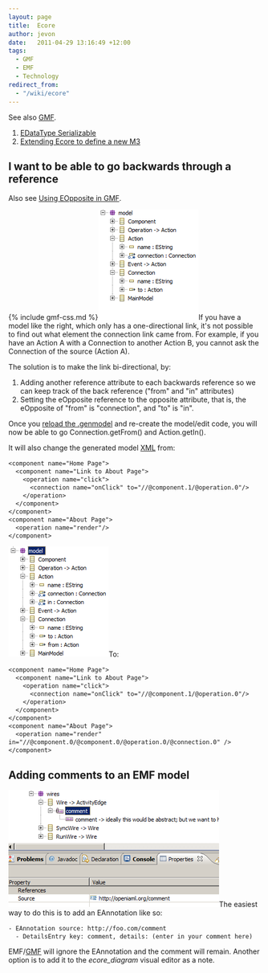 ```yaml
---
layout: page
title:  Ecore
author: jevon
date:   2011-04-29 13:16:49 +12:00
tags:
  - GMF
  - EMF
  - Technology
redirect_from:
  - "/wiki/ecore"
---
```


See also [GMF](gmf.md).

1. [EDataType Serializable](edatatype-serializable.md)
1. <a href="http://www.ibm.com/developerworks/library/os-eclipse-emfmetamodel/index.html">Extending Ecore to define a new M3</a>

## I want to be able to go backwards through a reference
Also see [Using EOpposite in GMF](using-eopposite-in-gmf.md).

{% include gmf-css.md %}<img src="/img/gmf/eopposite-1.png" class="gmf">If you have a model like the right, which only has a one-directional link, it's not possible to find out what element the connection link came from. For example, if you have an Action A with a Connection to another Action B, you cannot ask the Connection of the source (Action A).

The solution is to make the link bi-directional, by:

1. Adding another reference attribute to each backwards reference so we can keep track of the back reference ("from" and "in" attributes)
1. Setting the eOpposite reference to the opposite attribute, that is, the eOpposite of "from" is "connection", and "to" is "in".

Once you [reload the .genmodel](gmf.md) and re-create the model/edit code, you will now be able to go Connection.getFrom() and Action.getIn().

It will also change the generated model [XML](xml.md) from:
```
<component name="Home Page">
  <component name="Link to About Page">
    <operation name="click">
      <connection name="onClick" to="//@component.1/@operation.0"/>
    </operation>
  </component>
</component>
<component name="About Page">
  <operation name="render"/>
</component>
```

<img src="/img/gmf/eopposite-2.png" class="gmf">To:
```
<component name="Home Page">
  <component name="Link to About Page">
    <operation name="click">
      <connection name="onClick" to="//@component.1/@operation.0"/>
    </operation>
  </component>
</component>
<component name="About Page">
  <operation name="render" in="//@component.0/@component.0/@operation.0/@connection.0" />
</component>
```

## Adding comments to an EMF model
<img src="/img/gmf/comment.png" class="gmf">The easiest way to do this is to add an EAnnotation like so:

```
- EAnnotation source: http://foo.com/comment
  - DetailsEntry key: comment, details: (enter in your comment here)
```

EMF/[GMF](gmf.md) will ignore the EAnnotation and the comment will remain. Another option is to add it to the _ecore_diagram_ visual editor as a note.
